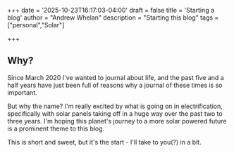 +++
date = '2025-10-23T16:17:03-04:00'
draft = false
title = 'Starting a blog'
author = "Andrew Whelan"
description = "Starting this blog"
tags = ["personal","Solar"]

+++

## Why?

Since March 2020 I've wanted to journal about life, and the past five and a half years have just been full of reasons why a journal of these times is so important. 

But why the name? I'm really excited by what is going on in electrification, specifically with solar panels taking off in a huge way over the past two to three years. I'm hoping this planet's journey to a more solar powered future is a prominent theme to this blog. 

This is short and sweet, but it's the start - I'll take to you(?) in a bit.